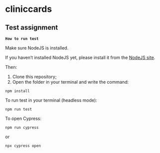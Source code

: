 # cliniccards

## Test assignment

**`How to run test`**

Make sure NodeJS is installed.

If you haven’t installed NodeJS yet, please install it from the [NodeJS site](https://nodejs.org/en).

Then:

1. Clone this repository;
2. Open the folder in your terminal and write the command:

`npm install`

To run test in your terminal (headless mode):

`npm run test`

To open Cypress:

`npm run cypress`

or

`npx cypress open`
